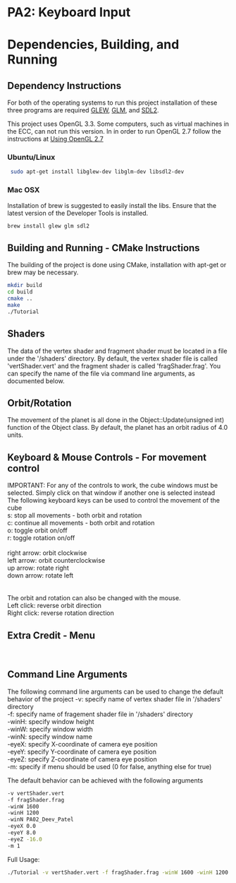 # PA2: Keyboard Input

# Dependencies, Building, and Running

## Dependency Instructions
For both of the operating systems to run this project installation of these three programs are required [GLEW](http://glew.sourceforge.net/), [GLM](http://glm.g-truc.net/0.9.7/index.html), and [SDL2](https://wiki.libsdl.org/Tutorials).

This project uses OpenGL 3.3. Some computers, such as virtual machines in the ECC, can not run this version. In in order to run OpenGL 2.7 follow the instructions at [Using OpenGL 2.7](https://github.com/HPC-Vis/computer-graphics/wiki/Using-OpenGL-2.7)

### Ubuntu/Linux
```bash
 sudo apt-get install libglew-dev libglm-dev libsdl2-dev
```

### Mac OSX
Installation of brew is suggested to easily install the libs. Ensure that the latest version of the Developer Tools is installed.
```bash
brew install glew glm sdl2
```

## Building and Running - CMake Instructions
The building of the project is done using CMake, installation with apt-get or brew may be necessary.

```bash
mkdir build
cd build
cmake ..
make
./Tutorial
```

## Shaders
The data of the vertex shader and fragment shader must be located in a file under the '/shaders' directory. By default, the vertex shader file is called 'vertShader.vert' and the fragment shader is called 'fragShader.frag'. You can specify the name of the file via command line arguments, as documented below.

## Orbit/Rotation
The movement of the planet is all done in the Object::Update(unsigned int) function of the Object class. By default, the planet has an orbit radius of 4.0 units.

## Keyboard & Mouse Controls - For movement control
IMPORTANT: For any of the controls to work, the cube windows must be selected. Simply click on that window if another one is selected instead <br>
The following keyboard keys can be used to control the movement of the cube <br>
  s: stop all movements - both orbit and rotation <br>
  c: continue all movements - both orbit and rotation <br>
  o: toggle orbit on/off <br>
  r: toggle rotation on/off <br>
<br>
  right arrow: orbit clockwise <br>
  left arrow: orbit counterclockwise <br>
  up arrow: rotate right <br>
  down arrow: rotate left <br> 
<br><br>
The orbit and rotation can also be changed with the mouse.  <br>
  Left click: reverse orbit direction <br>
  Right click: reverse rotation direction <br>

## Extra Credit - Menu

<br>


## Command Line Arguments
The following command line arguments can be used to change the default behavior of the project
  -v: specify name of vertex shader file in '/shaders' directory <br>
  -f: specify name of fragement shader file in '/shaders' directory <br>
  -winH: specify window height <br>
  -winW: specify window width <br>
  -winN: specify window name <br>
  -eyeX: specify X-coordinate of camera eye position <br>
  -eyeY: specify Y-coordinate of camera eye position <br>
  -eyeZ: specify Z-coordinate of camera eye position <br>
  -m: specify if menu should be used (0 for false, anything else for true)

The default behavior can be achieved with the following arguments
```bash
-v vertShader.vert
-f fragShader.frag
-winW 1600
-winH 1200
-winN PA02_Deev_Patel
-eyeX 0.0
-eyeY 8.0
-eyeZ -16.0 
-m 1
```

Full Usage:
```bash
./Tutorial -v vertShader.vert -f fragShader.frag -winW 1600 -winH 1200 -winN PA02_Deev_Patel -eyeX 0.0 -eyeY 8.0 -eyeZ -16.0 -m 1
```
